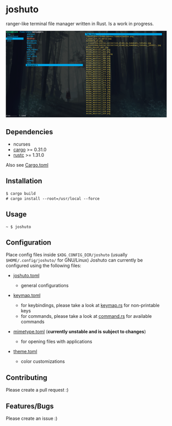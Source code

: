# joshuto

ranger-like terminal file manager written in Rust.
Is a work in progress.

![Alt text](joshuto_screenshot.png?raw=true "joshuto")

## Dependencies
 - ncurses
 - [cargo](https://github.com/rust-lang/cargo/) >= 0.31.0
 - [rustc](https://www.rust-lang.org/) >= 1.31.0

Also see [Cargo.toml](https://github.com/kamiyaa/joshuto/blob/master/Cargo.toml)

## Installation
```
$ cargo build
# cargo install --root=/usr/local --force
```

## Usage
```
~ $ joshuto
```

## Configuration
Place config files inside `$XDG_CONFIG_DIR/joshuto` (usually `$HOME/.config/joshuto/` for GNU/Linux)
Joshuto can currently be configured using the following files:

 - [joshuto.toml](https://github.com/kamiyaa/joshuto/blob/master/config/joshuto.toml)
   - general configurations

 - [keymap.toml](https://github.com/kamiyaa/joshuto/blob/master/config/keymap.toml)
   - for keybindings, please take a look at [keymap.rs](https://github.com/kamiyaa/joshuto/blob/master/src/joshuto/config/keymap.rs) for non-printable keys
   - for commands, please take a look at [command.rs](https://github.com/kamiyaa/joshuto/blob/master/src/joshuto/command.rs) for available commands

 - [mimetype.toml](https://github.com/kamiyaa/joshuto/blob/master/config/mimetype.toml) (**currently unstable and is subject to changes**)
   - for opening files with applications

 - [theme.toml](https://github.com/kamiyaa/joshuto/blob/master/config/theme.toml)
   - color customizations


## Contributing
Please create a pull request :)

## Features/Bugs
Please create an issue :)
